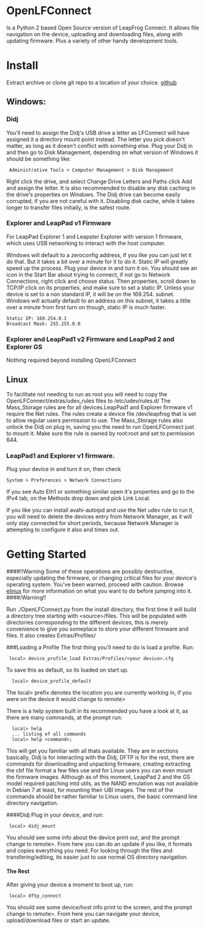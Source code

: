 OpenLFConnect
=
Is a Python 2 based Open Source version of LeapFrog Connect. It allows file navigation on the device, uploading and downloading files, along with updating firmware. Plus a variety of other handy development tools.

Install
=
Extract archive or clone git repo to a location of your choice.
[github](https://github.com/jrspruitt/OpenLFConnect/wiki)

Windows:
--------------
### Didj
You'll need to assign the Didj's USB drive a letter as LFConnect will have assigned it a directory mount point instead. The letter you pick doesn't matter, as long as it doesn't conflict with something else. Plug your Didj in and then go to Disk Management, depending on what version of Windows it should be something like:

     Administrative Tools > Computer Management > Disk Management
Right click the drive, and select Change Drive Letters and Paths click Add and assign the letter.
It is also recommended to disable any disk caching in the drive's properties on Windows. The Didj drive can become easily corrupted, if you are not careful with it. Disabling disk cache, while it takes longer to transfer files initially, is the safest route.

### Explorer and LeapPad v1 Firmware
For LeapPad Explorer 1 and Leapster Explorer with version 1 firmware, which uses USB networking to interact with the host computer.

Windows will default to a zeroconfig address, if you like you can just let it do that. But it takes a bit over a minute for it to do it. Static IP will greatly speed up the process.
Plug your device in and turn it on. You should see an icon in the Start Bar about trying to connect, if not go to Network Connections, right click and choose status. Then properties, scroll down to TCP/IP click on its properties, and make sure to set a static IP. Unless your device is set to a non standard IP, it will be on the 169.254. subnet. Windows will actually default to an address on this subnet, it takes a little over a minute from first turn on though, static IP is much faster.

    Static IP: 169.254.0.1
    Broadcast Mask: 255.255.0.0

### Explorer and LeapPad1 v2 Firmware and LeapPad 2 and Explorer GS
Nothing required beyond installing OpenLFConnect

Linux
--------

To facilitate not needing to run as root you will need to copy the OpenLFConnect/extras/udev_rules files to /etc/udev/rules.d/ The Mass_Storage rules are for all devices.LeapPad1 and Explorer firmware v1 require the Net rules. The rules create a device file /dev/leapfrog that is set to allow regular users permission to use. The Mass_Storage rules also unlock the Didj on plug in, saving you the need to run OpenLFConnect just to mount it.
Make sure the rule is owned by root:root and set to permission 644.

### LeapPad1 and Explorer v1 firmware.
Plug your device in and turn it on, then check

    System > Preferences > Network Connections
If you see Auto Eth1 or something similar open it's properties and go to the IPv4 tab, on the Methods drop down and pick Link Local.

If you like you can install avahi-autoipd and use the Net udev rule to run it, you will need to delete the devices entry from Network Manager, as it will only stay connected for short periods, because Network Manager is attempting to configure it also and times out.

Getting Started
===========
####!!Warning
Some of these operations are possibly destructive, especially updating the firmware, or changing critical files for your device's operating system. You've been warned, proceed with caution. Browse [elinux](http://elinux.org/LeapFrog_Pollux_Platform) for more information on what you want to do before jumping into it.
####/Warning!!

Run ./OpenLFConnect.py from the install directory, the first time it will build a directory tree starting with &lt;source&gt;/files. This will be populated with directories corresponding to the different devices, this is merely convenience to give you someplace to store your different firmware and files. It also creates Extras/Profiles/

###Loading  a Profile
The first thing you'll need to do is load a profile. Run:

     local> device_profile_load Extras/Profiles/<your device>.cfg
To save this as default, so its loaded on start up.

      local> device_profile_default

The local&gt; prefix denotes the location you are currently working in, if you were on the device it would change to remote&gt;

There is a help system built in its recommended you have a look at it, as there are many commands, at the prompt run:

      local> help
      ... listing of all commands
      local> help <command>;

This will get you familiar with all thats available. They are in sections basically, Didj is for interacting with the Didj, DFTP is for the rest, there are commands for downloading and unpacking firmware, creating extracting the cbf file format a few files use and for Linux users you can even mount the firmware images. Although as of this moment, LeapPad 2 and the GS model required patching mtd utils, as the NAND emulation was not available in Debian 7 at least, for mounting their UBI images. The rest of the commands should be rather familiar to Linux users, the basic command line directory navigation.

####Didj
Plug in your device, and run:

     local> didj_mount

You should see some info about the device print out, and the prompt change to remote&gt;. From here you can do an update if you like, it formats and copies everything you need. For looking through the files and transfering/editing, its easier just to use normal OS directory navigation.


#### The Rest
After giving your device a moment to boot up, run:

     local> dftp_connect

You should see some device/host info print to the screen, and the prompt change to remote&gt;. From here you can navigate your device, upload/download files or start an update.

